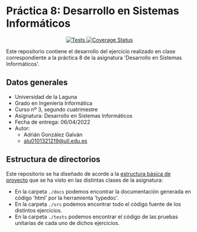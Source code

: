 # Práctica 8: Desarrollo en Sistemas Informáticos

<p align="center">
    <a href="https://github.com/alu0101321219/dsi--p8/blob/main/.github/workflows/tests.js.yml">
        <img alt="Tests" src="https://github.com/alu0101321219/dsi--p8/actions/workflows/tests.js.yml/badge.svg">
    </a>
    <a href='https://coveralls.io/github/alu0101321219/dsi--p8?branch=main'>
        <img src='https://coveralls.io/repos/github/alu0101321219/dsi--p8/badge.svg?branch=main' alt='Coverage Status' />
    </a>
</p>

Este repositorio contiene el desarrollo del ejercicio realizado en clase correspondiente a la práctica 8 de la asignatura 'Desarrollo en Sistemas Informáticos'.

## Datos generales
- Universidad de la Laguna
- Grado en Ingeniería Informática 
- Curso nº 3, segundo cuatrimestre
- Asignatura: Desarrollo en Sistemas Informáticos
- Fecha de entrega: 06/04/2022
- Autor:
  - Adrián González Galván
  - alu0101321219@ull.edu.es

## Estructura de directorios
Este repositorio se ha diseñado de acorde a la [estructura básica de proyecto](https://ull-esit-inf-dsi-2122.github.io/typescript-theory/typescript-project-setup.html) que se ha visto en las distintas clases de la asignatura:
- En la carpeta `./docs` podemos encontrar la documentación generada en código 'html' por la herramienta 'typedoc'.
- En la carpeta `./src` podemos encontrar todo el código fuente de los distintos ejercicios.
- En la carpeta `./tests` podemos encontrar el código de las pruebas unitarias de cada uno de dichos ejercicios.